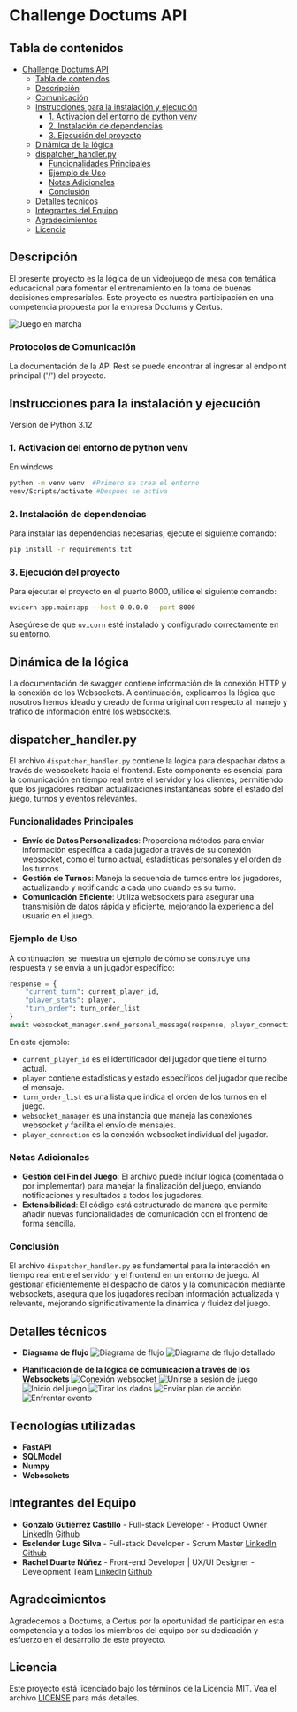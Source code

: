 # Challenge Doctums API

## Tabla de contenidos
- [Challenge Doctums API](#challenge-doctums-api)
  - [Tabla de contenidos](#tabla-de-contenidos)
  - [Descripción](#descripción)
  - [Comunicación](#comunicación)
  - [Instrucciones para la instalación y ejecución](#instrucciones-para-la-instalación-y-ejecución)
    - [1. Activacion del entorno de python venv](#1-activacion-del-entorno-de-python-venv)
    - [2. Instalación de dependencias](#2-instalación-de-dependencias)
    - [3. Ejecución del proyecto](#3-ejecución-del-proyecto)
  - [Dinámica de la lógica](#dinámica-de-la-lógica)
  - [dispatcher\_handler.py](#dispatcher_handlerpy)
    - [Funcionalidades Principales](#funcionalidades-principales)
    - [Ejemplo de Uso](#ejemplo-de-uso)
    - [Notas Adicionales](#notas-adicionales)
    - [Conclusión](#conclusión)
  - [Detalles técnicos](#detalles-técnicos)
  - [Integrantes del Equipo](#integrantes-del-equipo)
  - [Agradecimientos](#agradecimientos)
  - [Licencia](#licencia)

## Descripción

El presente proyecto es la lógica de un videojuego de mesa con temática educacional para fomentar el entrenamiento en la toma de buenas decisiones empresariales. Este proyecto es nuestra participación en una competencia propuesta por la empresa Doctums y Certus.

![Juego en marcha](app/public/GameInAction.png)

### Protocolos de Comunicación 
La documentación de la API Rest se puede encontrar al ingresar al endpoint principal ('/') del proyecto.

## Instrucciones para la instalación y ejecución

Version de Python 3.12

### 1. Activacion del entorno de python venv
En windows
```bash
python -m venv venv  #Primero se crea el entorno     
venv/Scripts/activate #Despues se activa
```

### 2. Instalación de dependencias

Para instalar las dependencias necesarias, ejecute el siguiente comando:

```bash
pip install -r requirements.txt
```

### 3. Ejecución del proyecto

Para ejecutar el proyecto en el puerto 8000, utilice el siguiente comando:

```bash
uvicorn app.main:app --host 0.0.0.0 --port 8000
```

Asegúrese de que `uvicorn` esté instalado y configurado correctamente en su entorno.

## Dinámica de la lógica
La documentación de swagger contiene información de la conexión HTTP y la conexión de los Websockets. A continuación, explicamos la lógica que nosotros hemos ideado y creado de forma original con respecto al manejo y tráfico de información entre los websockets.

## dispatcher_handler.py

El archivo `dispatcher_handler.py` contiene la lógica para despachar datos a través de websockets hacia el frontend. Este componente es esencial para la comunicación en tiempo real entre el servidor y los clientes, permitiendo que los jugadores reciban actualizaciones instantáneas sobre el estado del juego, turnos y eventos relevantes.

### Funcionalidades Principales
- **Envío de Datos Personalizados**: Proporciona métodos para enviar información específica a cada jugador a través de su conexión websocket, como el turno actual, estadísticas personales y el orden de los turnos.
- **Gestión de Turnos**: Maneja la secuencia de turnos entre los jugadores, actualizando y notificando a cada uno cuando es su turno.
- **Comunicación Eficiente**: Utiliza websockets para asegurar una transmisión de datos rápida y eficiente, mejorando la experiencia del usuario en el juego.

### Ejemplo de Uso
A continuación, se muestra un ejemplo de cómo se construye una respuesta y se envía a un jugador específico:

```python
response = {
    "current_turn": current_player_id,
    "player_stats": player,
    "turn_order": turn_order_list
}
await websocket_manager.send_personal_message(response, player_connection)
```

En este ejemplo:
- `current_player_id` es el identificador del jugador que tiene el turno actual.
- `player` contiene estadísticas y estado específicos del jugador que recibe el mensaje.
- `turn_order_list` es una lista que indica el orden de los turnos en el juego.
- `websocket_manager` es una instancia que maneja las conexiones websocket y facilita el envío de mensajes.
- `player_connection` es la conexión websocket individual del jugador.

### Notas Adicionales
- **Gestión del Fin del Juego**: El archivo puede incluir lógica (comentada o por implementar) para manejar la finalización del juego, enviando notificaciones y resultados a todos los jugadores.
- **Extensibilidad**: El código está estructurado de manera que permite añadir nuevas funcionalidades de comunicación con el frontend de forma sencilla.

### Conclusión
El archivo `dispatcher_handler.py` es fundamental para la interacción en tiempo real entre el servidor y el frontend en un entorno de juego. Al gestionar eficientemente el despacho de datos y la comunicación mediante websockets, asegura que los jugadores reciban información actualizada y relevante, mejorando significativamente la dinámica y fluidez del juego.

## Detalles técnicos
- **Diagrama de flujo**
  ![Diagrama de flujo](app/public/FlowChart.png)
  ![Diagrama de flujo detallado](app/public/DetailedFlowChart.png)

- **Planificación de de la lógica de comunicación a través de los Websockets**
  ![Conexión websocket](app/public/WS-Connection.png)
  ![Unirse a sesión de juego](app/public/JoinGameSession.png)
  ![Inicio del juego](app/public/InitGame.png)
  ![Tirar los dados](app/public/RollDice.png)
  ![Enviar plan de acción](app/public/SubmitPlan.png)
  ![Enfrentar evento](app/public/HandleEvent.png)

## Tecnologías utilizadas
- **FastAPI**
- **SQLModel**
- **Numpy**
- **Webosckets**

## Integrantes del Equipo

- **Gonzalo Gutiérrez Castillo** - Full-stack Developer - Product Owner
    [LinkedIn](www.linkedin.com/in/gonzalo-gutiérrez-castillo-5520b1196)
    [Github](https://github.com/Gonzagut99)
- **Esclender Lugo Silva** - Full-stack Developer - Scrum Master
    [LinkedIn](https://www.linkedin.com/in/esclender-lugo/)
    [Github](https://github.com/Esclender)
- **Rachel Duarte Núñez** - Front-end Developer | UX/UI Designer - Development Team
    [LinkedIn](https://www.linkedin.com/in/rachel-duarte-nunez/)
    [Github](https://github.com/Rachelduarte11)

## Agradecimientos

Agradecemos a Doctums, a Certus por la oportunidad de participar en esta competencia y a todos los miembros del equipo por su dedicación y esfuerzo en el desarrollo de este proyecto.

## Licencia

Este proyecto está licenciado bajo los términos de la Licencia MIT. Vea el archivo [LICENSE](LICENSE) para más detalles.
